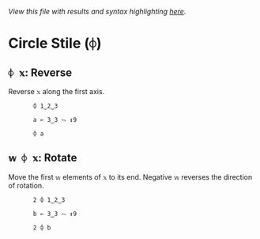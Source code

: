 *View this file with results and syntax highlighting [here](https://mlochbaum.github.io/BQN/help/reverse_rotate.html).*

# Circle Stile (`⌽`)

## `⌽ 𝕩`: Reverse

Reverse `𝕩` along the first axis.

           ⌽ 1‿2‿3

           a ← 3‿3 ⥊ ↕9

           ⌽ a



## `𝕨 ⌽ 𝕩`: Rotate

Move the first `𝕨` elements of `𝕩` to its end. Negative `𝕨` reverses the direction of rotation.

           2 ⌽ 1‿2‿3

           b ← 3‿3 ⥊ ↕9

           2 ⌽ b
